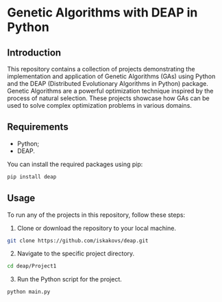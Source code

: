 # Genetic Algorithms with DEAP in Python

## Introduction

This repository contains a collection of projects demonstrating the implementation and application of Genetic Algorithms (GAs) using Python and the DEAP (Distributed Evolutionary Algorithms in Python) package. Genetic Algorithms are a powerful optimization technique inspired by the process of natural selection. These projects showcase how GAs can be used to solve complex optimization problems in various domains.

## Requirements

- Python;
- DEAP.

You can install the required packages using pip:
```bash
pip install deap
```
## Usage

To run any of the projects in this repository, follow these steps:

1. Clone or download the repository to your local machine.
```bash
git clone https://github.com/iskakovs/deap.git
```

2. Navigate to the specific project directory.
```bash
cd deap/Project1
```

3. Run the Python script for the project.
```bash
python main.py
```

